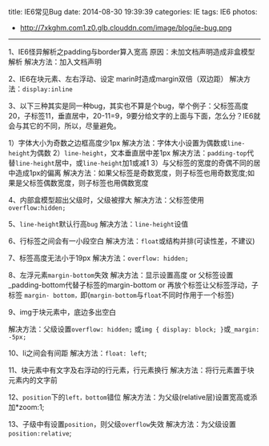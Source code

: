title: IE6常见Bug
date: 2014-08-30 19:39:39
categories: IE
tags: IE6
photos:
- http://7xkghm.com1.z0.glb.clouddn.com/image/blog/ie-bug.png
---
1、IE6怪异解析之padding与border算入宽高
原因：未加文档声明造成非盒模型解析
解决方法：加入文档声明
<!-- more -->
2、IE6在块元素、左右浮动、设定
marin时造成margin双倍（双边距）
解决方法：`display:inline`

3、以下三种其实是同一种bug，其实也不算是个bug，举个例子：父标签高度20，子标签11，垂直居中，20-11=9，9要分给文字的上面与下面，怎么分？IE6就会与其它的不同，所以，尽量避免。

1）字体大小为奇数之边框高度少1px
解决方法：字体大小设置为偶数或`line-height`为偶数 
2）`line-height`，文本垂直居中差1px
解决方法：`padding-top`代替`line-height`居中，或`line-height`加1或减1
3）与父标签的宽度的奇偶不同的居中造成1px的偏离
解决方法：如果父标签是奇数宽度，则子标签也用奇数宽度;如果是父标签偶数宽度，则子标签也用偶数宽度

4、内部盒模型超出父级时，父级被撑大
解决方法：父标签使用`overflow:hidden;`

5、`line-height`默认行高`bug`
解决方法：`line-height`设值

6、行标签之间会有一小段空白
解决方法：`float`或结构并排(可读性差，不建议)

7、标签高度无法小于19px
解决方法：`overflow: hidden;`

8、左浮元素`margin-bottom`失效
解决方法：显示设置高度 or 父标签设置_padding-bottom代替子标签的margin-bottom or 再放个标签让父标签浮动，子标签
`margin- bottom，`即(`margin-bottom`与`float`不同时作用于一个标签)

9、img于块元素中，底边多出空白

解决方法：父级设置`overflow: hidden;` 或` img { display: block; } `或`_margin: -5px;`

10、li之间会有间距
解决方法：`float: left`;

11、块元素中有文字及右浮动的行元素，行元素换行
解决方法：将行元素置于块元素内的文字前

12、`position`下的`left，bottom`错位
解决方法：为父级(relative层)设置宽高或添加*zoom:1;

13、子级中有设置`position`，则父级`overflow`失效
解决方法：为父级设置`position:relative`;
